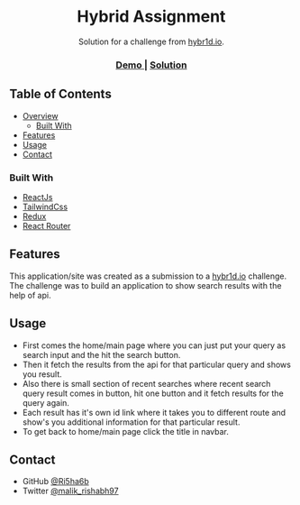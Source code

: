 <!-- Please update value in the {}  -->

<h1 align="center">Hybrid Assignment</h1>

<div align="center">
   Solution for a challenge from  <a href="https://www.hybr1d.io/" target="_blank">hybr1d.io</a>.
</div>

<div align="center">
  <h3>
    <a href="https://rishabh-hybrid-assign.netlify.app/">
      Demo
    </a>
    <span> | </span>
    <a href="https://github.com/Ri5ha6h/hybridassign">
      Solution
    </a>
  </h3>
</div>

<!-- TABLE OF CONTENTS -->

## Table of Contents

- [Overview](#overview)
  - [Built With](#built-with)
- [Features](#features)
- [Usage](#usage)
- [Contact](#contact)

### Built With

<!-- This section should list any major frameworks that you built your project using. Here are a few examples.-->

- [ReactJs](https://reactjs.org/)
- [TailwindCss](https://tailwindcss.com/)
- [Redux](https://redux.js.org/)
- [React Router](https://reactrouter.com/docs/en/v6/getting-started/overview)

## Features

<!-- List the features of your application or follow the template. Don't share the figma file here :) -->

This application/site was created as a submission to a [hybr1d.io](https://www.hybr1d.io/) challenge. The challenge was to build an application to show search results with the help of api.

## Usage

- First comes the home/main page where you can just put your query as search input and the hit the search button.
- Then it fetch the results from the api for that particular query and shows you result.
- Also there is small section of recent searches where recent search query result comes in button, hit one button and it fetch results for the query again.
- Each result has it's own id link where it takes you to different route and show's you additional information for that particular result.
- To get back to home/main page click the title in navbar.



## Contact

- GitHub [@Ri5ha6b](https://github.com/Ri5ha6h)
- Twitter [@malik_rishabh97](https://twitter.com/malik_rishabh97)